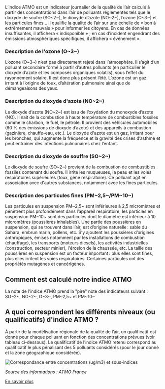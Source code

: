 L’indice ATMO est un indicateur journalier de la qualité de l’air calculé à partir des concentrations dans l’air de polluants réglementés tels que le dioxyde de soufre (SO~2~), le dioxyde d’azote (NO~2~), l’ozone (O~3~) et les particules fines... Il qualifie la qualité de l’air sur une échelle de « bon à extrêmement mauvais » pour informer les citoyens. En cas de données insuffisantes, il affichera « indisponible » ; en cas d’incident engendrant des émissions atmosphériques spécifiques, il affichera « événement ».

### Description de l'ozone (O~3~)

L’ozone (O~3~) n’est pas directement rejeté dans l’atmosphère. Il s’agit d’un polluant secondaire formé à partir d’autres polluants (en particulier le dioxyde d’azote et les composés organiques volatils), sous l’effet du rayonnement solaire. Il est donc plus présent l’été.
L’ozone est un gaz irritant à l’origine de toux, d’altération pulmonaire ainsi que de démangeaisons des yeux.

### Description du dioxyde d'azote (NO~2~)

Le dioxyde d’azote (NO~2~) est issu de l’oxydation du monoxyde d’azote (NO). Il nait de la combustion à haute température de combustibles fossiles comme le charbon, le fuel, le pétrole.
Il provient des véhicules automobiles (60 % des émissions de dioxyde d’azote) et des appareils à combustion (gazinière, chauffe-eau, etc.).
Le dioxyde d'azote est un gaz, irritant pour les bronches, qui augmente la fréquence et la gravité des crises d’asthme et peut entraîner des infections pulmonaires chez l’enfant.

### Description du dioxyde de souffre (SO~2~)

Le dioxyde de soufre (SO~2~) provient de la combustion de combustibles fossiles contenant du soufre.
Il irrite les muqueuses, la peau et les voies respiratoires supérieures (toux, gêne respiratoire). Ce polluant agit en association avec d'autres substances, notamment avec les fines particules.

### Description des particules fines (PM~2,5~/PM~10~)

Les particules en suspension PM~2,5~ sont inférieures à 2,5 micromètres et pénètrent plus profondément dans l’appareil respiratoire, les particles en suspension PM~10~ sont des particules dont le diamètre est inférieur à 10 micromètres (poussières inhalables).
Une partie des poussières en suspension, qui se trouvent dans l’air, est d’origine naturelle : sable du Sahara, embrun marin, pollens, etc. S’y ajoutent les poussières d’origines anthropiques, émises notamment par les installations de combustion (chauffage), les transports (moteurs diesels), les activités industrielles (construction, secteur minier), l'érosion de la chaussée, etc.
La taille des poussières en suspension est un facteur important : plus elles sont fines, plus elles irritent les voies respiratoires. Certaines particules ont des propriétés mutagènes et cancérigènes.

## Comment est calculé notre indice ATMO

La note de l'indice ATMO prend la "pire" note des indicateurs suivant : SO~2~, NO~2~, O~3~, PM~2,5~ et PM~10~

## A quoi correspondent les différents niveaux (ou qualificatifs) d'indice ATMO ?

À partir de la modélisation régionale de la qualité de l’air, un qualificatif est donné pour chaque polluant en fonction des concentrations prévues (voir tableau ci-dessous). Le qualificatif de l’indice ATMO retenu correspond au qualificatif le plus pénalisant des 5 polluants considérés (pour le jour donné et la zone géographique considérée).

![Correspondance entre concentrations (ug/m3) et sous-indices](https://www.atmo-bfc.org/medias/images/echelle.png?v=85)

_Source des informations : ATMO France_

[En savoir plus](https://www.atmo-france.org/article/lindice-atmo)
